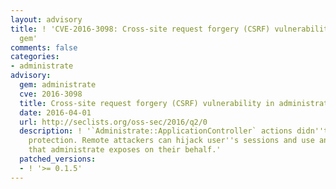 ```yaml
---
layout: advisory
title: ! 'CVE-2016-3098: Cross-site request forgery (CSRF) vulnerability in administrate
  gem'
comments: false
categories:
- administrate
advisory:
  gem: administrate
  cve: 2016-3098
  title: Cross-site request forgery (CSRF) vulnerability in administrate gem
  date: 2016-04-01
  url: http://seclists.org/oss-sec/2016/q2/0
  description: ! '`Administrate::ApplicationController` actions didn''t have CSRF
    protection. Remote attackers can hijack user''s sessions and use any functionality
    that administrate exposes on their behalf.'
  patched_versions:
  - ! '>= 0.1.5'
---
```

